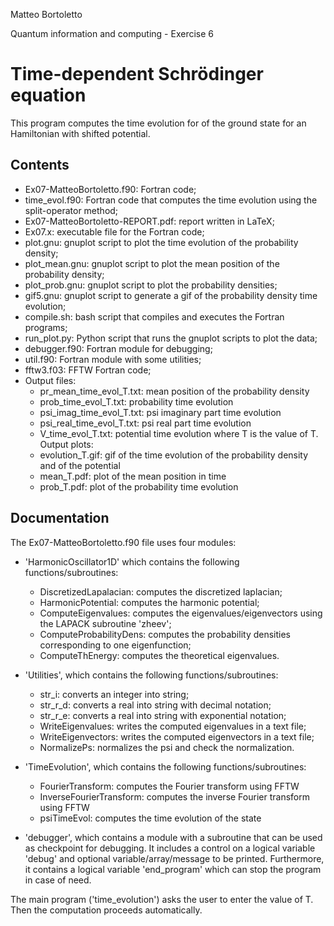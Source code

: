 Matteo Bortoletto

Quantum information and computing - Exercise 6

# Time-dependent Schrödinger equation

This program computes the time evolution for of the ground state for an Hamiltonian with shifted potential.  

## Contents
- Ex07-MatteoBortoletto.f90: Fortran code;
- time_evol.f90: Fortran code that computes the time evolution using the split-operator method;
- Ex07-MatteoBortoletto-REPORT.pdf: report written in LaTeX;
- Ex07.x: executable file for the Fortran code;
- plot.gnu: gnuplot script to plot the time evolution of the probability density;
- plot_mean.gnu: gnuplot script to plot the mean position of the probability density;
- plot_prob.gnu: gnuplot script to plot the probability densities;
- gif5.gnu: gnuplot script to generate a gif of the probability density time evolution; 
- compile.sh: bash script that compiles and executes the Fortran programs;
- run_plot.py: Python script that runs the gnuplot scripts to plot the data;
- debugger.f90: Fortran module for debugging;
- util.f90: Fortran module with some utilities;
- fftw3.f03: FFTW Fortran code;
- Output files:
    - pr_mean_time_evol_T.txt: mean position of the probability density
    - prob_time_evol_T.txt: probability time evolution
    - psi_imag_time_evol_T.txt: psi imaginary part time evolution
    - psi_real_time_evol_T.txt: psi real part time evolution
    - V_time_evol_T.txt: potential time evolution
    where T is the value of T. 
  Output plots:
    - evolution_T.gif: gif of the time evolution of the probability density and of the potential 
    - mean_T.pdf: plot of the mean position in time 
    - prob_T.pdf: plot of the probability time evolution

## Documentation
The Ex07-MatteoBortoletto.f90 file uses four modules: 
- 'HarmonicOscillator1D' which contains the following functions/subroutines:
    - DiscretizedLapalacian: computes the discretized laplacian;
    - HarmonicPotential: computes the harmonic potential;
    - ComputeEigenvalues: computes the eigenvalues/eigenvectors using the LAPACK subroutine 'zheev';
    - ComputeProbabilityDens: computes the probability densities corresponding to one eigenfunction;
    - ComputeThEnergy: computes the theoretical eigenvalues.

- 'Utilities', which contains the following functions/subroutines:
    - str_i: converts an integer into string;
    - str_r_d: converts a real into string with decimal notation;
    - str_r_e: converts a real into string with exponential notation;
    - WriteEigenvalues: writes the computed eigenvalues in a text file;
    - WriteEigenvectors: writes the computed eigenvectors in a text file;
    - NormalizePs: normalizes the psi and check the normalization.

- 'TimeEvolution', which contains the following functions/subroutines:
    - FourierTransform: computes the Fourier transform using FFTW
    - InverseFourierTransform: computes the inverse Fourier transform using FFTW
    - psiTimeEvol: computes the time evolution of the state

- 'debugger', which contains a module with a subroutine that can be used as checkpoint for debugging. It includes a control on a logical variable 'debug' and optional variable/array/message to be printed. Furthermore, it contains a logical variable 'end_program' which can stop the program in case of need. 

The main program ('time_evolution') asks the user to enter the value of T. Then the computation proceeds automatically.